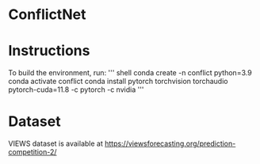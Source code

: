 # ConflictNet
# Instructions
To build the environment, run:
''' shell
conda create -n conflict python=3.9
conda activate conflict
conda install pytorch torchvision torchaudio pytorch-cuda=11.8 -c pytorch -c nvidia
'''
# Dataset
VIEWS dataset is available at https://viewsforecasting.org/prediction-competition-2/
